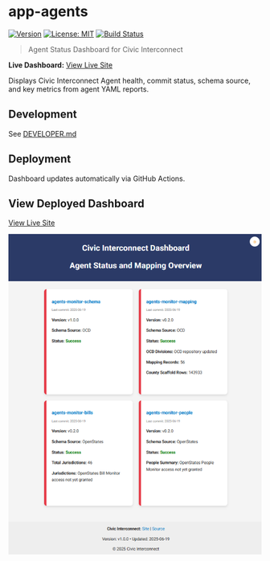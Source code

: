 # app-agents

[![Version](https://img.shields.io/badge/version-v1.0.4-blue)](https://github.com/civic-interconnect/app-agents/releases)
[![License: MIT](https://img.shields.io/badge/license-MIT-green.svg)](https://opensource.org/licenses/MIT)
[![Build Status](https://github.com/civic-interconnect/app-agents/actions/workflows/app.yml/badge.svg)](https://github.com/civic-interconnect/app-agents/actions)

> Agent Status Dashboard for Civic Interconnect

**Live Dashboard:** [View Live Site](https://civic-interconnect.github.io/app-agents/)

Displays Civic Interconnect Agent health, commit status, schema source, and key metrics from agent YAML reports.

## Development

See [DEVELOPER.md](./DEVELOPER.md)

## Deployment

Dashboard updates automatically via GitHub Actions.

## View Deployed Dashboard

[View Live Site](https://civic-interconnect.github.io/app-agents/)

![Screenshot of Civic Interconnect Dashboard](images/screenshot.png)
